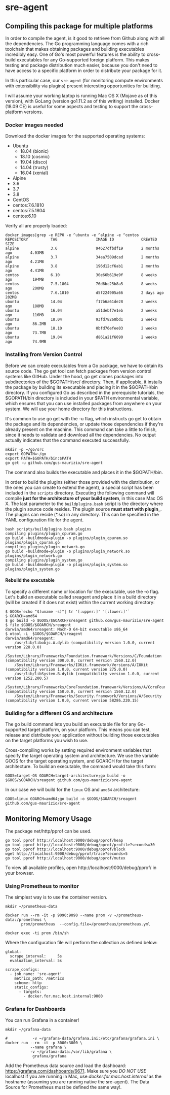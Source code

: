# sre-agent
## Compiling this package for multiple platforms
In order to compile the agent, is it good to retrieve from Github along with all the dependencies.
The Go programming language comes with a rich toolchain that makes obtaining packages and building executables incredibly easy.
One of Go's most powerful features is the ability to cross-build executables for any Go-supported foreign platform.
This makes testing and package distribution much easier, because you don't need to have access to a specific platform in order to distribute your package for it.

In this particular case, our `sre-agent` (for monitoring compute environments with extensibility via plugins) present interesting opportunities for building.

I will assume your working laptop is running Mac OS X (Mojave as of this version), with GoLang (version go1.11.2 as of this writing) installed. Docker (18.09 CE) is useful for some aspects and testing to support the cross-platform versions.

### Docker images needed
Download the docker images for the supported operating systems:
- Ubuntu
  - 18.04 (bionic)
  - 18.10 (cosmic)
  - 19.04 (disco)
  - 14.04 (trusty)
  - 16.04 (xenial)
 - Alpine
  - 3.6
  - 3.7
  - 3.8
  - CentOS
   - centos:7.6.1810
   - centos:7.5.1804
   - centos:6.10

Verify all are properly loaded:
```
docker images|grep -e REPO -e ^ubuntu -e ^alpine -e ^centos
REPOSITORY          TAG                 IMAGE ID            CREATED             SIZE
alpine              3.6                 94627dfbdf19        2 months ago        4.03MB
alpine              3.7                 34ea7509dcad        2 months ago        4.21MB
alpine              3.8                 196d12cf6ab1        2 months ago        4.41MB
centos              6.10                30e66b619e9f        8 weeks ago         194MB
centos              7.5.1804            76d6bc25b8a5        8 weeks ago         200MB
centos              7.6.1810            d5f224905a66        2 days ago          202MB
ubuntu              14.04               f17b6a61de28        2 weeks ago         188MB
ubuntu              16.04               a51debf7e1eb        2 weeks ago         116MB
ubuntu              18.04               93fd78260bd1        2 weeks ago         86.2MB
ubuntu              18.10               0bfd76efee03        2 weeks ago         73.7MB
ubuntu              19.04               d861a21f6090        2 weeks ago         74.9MB
```
### Installing from Version Control
Before we can create executables from a Go package, we have to obtain its source code. The go get tool can fetch packages from version control systems like GitHub.
Under the hood, go get clones packages into subdirectories of the $GOPATH/src/ directory.
Then, if applicable, it installs the package by building its executable and placing it in the $GOPATH/bin directory.
If you configured Go as described in the prerequisite tutorials, the $GOPATH/bin directory is included in your $PATH environmental variable, which ensures that you can use installed packages from anywhere on your system.
We will use your home directory for this instructions.

It's common to use go get with the -u flag, which instructs go get to obtain the package and its dependencies, or update those dependencies if they're already present on the machine.
This command can take a little to finish, since it needs to validate and download all the dependencies.
No output actually indicates that the command executed successfully.

```
mkdir -p ~/go/src
export GOPATH=~/go
export PATH=$GOPATH/bin:$PATH
go get -u github.com/gus-maurizio/sre-agent
```
The command also builds the executable and places it in the $GOPATH/bin.

In order to build the plugins (either those provided with the distribution, or the ones you can create to extend the agent), a special script has been included in the `scripts` directory.
Executing the following command will compile **just for the architecture of your build system**, in this case Mac OS X. The last parameter to the `buildplugins.bash` script is the directory where the plugin source code resides. The plugin source **must start with plugin_**. The plugins can reside (*.so) in any directory. This can be specified in the YAML configuration file for the agent.
```
bash scripts/buildplugins.bash plugins
compiling plugins/plugin_cpuram.go
go build -buildmode=plugin -o plugins/plugin_cpuram.so plugins/plugin_cpuram.go
compiling plugins/plugin_network.go
go build -buildmode=plugin -o plugins/plugin_network.so plugins/plugin_network.go
compiling plugins/plugin_system.go
go build -buildmode=plugin -o plugins/plugin_system.so plugins/plugin_system.go
```

#### Rebuild the executable
To specify a different name or location for the executable, use the -o flag. Let's build an executable called sreagent
and place it in a build directory (will be created if it does not exist) within the current working directory:
```
$ GOOS=`echo "$(uname -s)"| tr '[:upper:]' '[:lower:]'`
$ GOARCH=amd64
$ go build -o $GOOS/$GOARCH/sreagent github.com/gus-maurizio/sre-agent
$ file $GOOS/$GOARCH/sreagent
darwin/amd64/sreagent: Mach-O 64-bit executable x86_64
$ otool -L  $GOOS/$GOARCH/sreagent
darwin/amd64/sreagent:
	/usr/lib/libobjc.A.dylib (compatibility version 1.0.0, current version 228.0.0)
	/System/Library/Frameworks/Foundation.framework/Versions/C/Foundation (compatibility version 300.0.0, current version 1560.12.0)
	/System/Library/Frameworks/IOKit.framework/Versions/A/IOKit (compatibility version 1.0.0, current version 275.0.0)
	/usr/lib/libSystem.B.dylib (compatibility version 1.0.0, current version 1252.200.5)
	/System/Library/Frameworks/CoreFoundation.framework/Versions/A/CoreFoundation (compatibility version 150.0.0, current version 1560.12.0)
	/System/Library/Frameworks/Security.framework/Versions/A/Security (compatibility version 1.0.0, current version 58286.220.15)
```

### Building for a different OS and architecture
The go build command lets you build an executable file for any Go-supported target platform, on your platform.
This means you can test, release and distribute your application without building those executables on the target platforms you wish to use.

Cross-compiling works by setting required environment variables that specify the target operating system and architecture.
We use the variable GOOS for the target operating system, and GOARCH for the target architecture.
To build an executable, the command would take this form:
```
GOOS=target-OS GOARCH=target-architecture;go build -o $GOOS/$GOARCH/sreagent github.com/gus-maurizio/sre-agent
```
In our case we will build for the `linux` OS and `amd64` architecture:
```
GOOS=linux GOARCH=amd64;go build -o $GOOS/$GOARCH/sreagent github.com/gus-maurizio/sre-agent
```


## Monitoring Memory Usage
The package net/http/pprof can be used.
```
go tool pprof http://localhost:9000/debug/pprof/heap
go tool pprof http://localhost:9000/debug/pprof/profile?seconds=30
go tool pprof http://localhost:9000/debug/pprof/block
wget http://localhost:9000/debug/pprof/trace?seconds=5
go tool pprof http://localhost:9000/debug/pprof/mutex
```
To view all available profiles, open http://localhost:9000/debug/pprof/ in your browser.
### Using Prometheus to monitor
The simplest way is to use the container version.

```
mkdir ~/prometheus-data

docker run --rm -it -p 9090:9090 --name prom -v ~/prometheus-data:/prometheus \
       prom/prometheus  --config.file=/prometheus/prometheus.yml

docker exec -ti prom /bin/sh
```
Where the configuration file will perform the collection as defined below:
```
global:
  scrape_interval:     5s
  evaluation_interval: 5s

scrape_configs:
  - job_name: 'sre-agent'
    metrics_path: /metrics
    scheme: http
    static_configs:
      - targets:
        - docker.for.mac.host.internal:9000

```
### Grafana for Dashboards
You can run Grafana in a container!
```
mkdir ~/grafana-data

#           -v ~/grafana-data/grafana.ini:/etc/grafana/grafana.ini \
docker run --rm -it -p 3000:3000 \
           --name grafana \
           -v ~/grafana-data:/var/lib/grafana \
            grafana/grafana
```
Add the Prometheus data source and load the dashboard: https://grafana.com/dashboards/6671.
Make sure you *DO NOT USE* localhost if you are running in Mac, use *docker.for.mac.host.internal* as the hostname (assuming you are running native the sre-agent). The Data Source for Prometheus must be defined the same way!.
